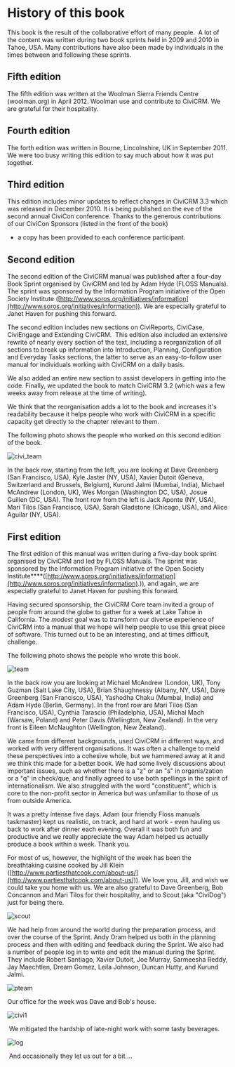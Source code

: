 History of this book
====================

This book is the result of the collaborative effort of many people.  A
lot of the content was written during two book sprints held in 2009 and
2010 in Tahoe, USA. Many contributions have also been made by
individuals in the times between and following these sprints.

Fifth edition
-------------

The fifth edition was written at the Woolman Sierra Friends Centre
(woolman.org) in April 2012. Woolman use and contribute to CiviCRM. We
are grateful for their hospitality.

Fourth edition 
---------------

The forth edition was written in Bourne, Lincolnshire, UK in September
2011. We were too busy writing this edition to say much about how it was
put together. 

Third edition
-------------

This edition includes minor updates to reflect changes in CiviCRM 3.3
which was released in December 2010. It is being published on the eve of
the second annual CiviCon conference. Thanks to the generous
contributions of our CiviCon Sponsors (listed in the front of the book)
- a copy has been provided to each conference participant.

Second edition
--------------

The second edition of the CiviCRM manual was published after a four-day
Book Sprint organised by CiviCRM and led by Adam Hyde (FLOSS Manuals).
The sprint was sponsored by the Information Program initiative of the
Open Society Institute
([http://www.soros.org/initiatives/information](http://www.soros.org/initiatives/information)).
We are especially grateful to Janet Haven for pushing this forward.

The second edition includes new sections on CiviReports, CiviCase,
CiviEngage and Extending CiviCRM.  This edition also included an
extensive rewrite of nearly every section of the text, including a
reorganization of all sections to break up information into
Introduction, Planning, Configuration and Everyday Tasks sections, the
latter to serve as an easy-to-follow user manual for individuals working
with CiviCRM on a daily basis.

We also added an entire new section to assist developers in getting into
the code. Finally, we updated the book to match CiviCRM 3.2 (which was a
few weeks away from release at the time of writing).

We think that the reorganisation adds a lot to the book and increases
it's readability because it helps people who work with CiviCRM in a
specific capacity get directly to the chapter relevant to them.

The following photo shows the people who worked on this second edition
of the book.

![civi_team](/images/CiviCRM_update-CiviCore-civi_team-en.jpg "civi_team")

In the back row, starting from the left, you are looking at Dave
Greenberg (San Francisco, USA), Kyle Jaster (NY, USA), Xavier Dutoit
(Geneva, Switzerland and Brussels, Belgium), Kurund Jalmi (Mumbai,
India), Michael McAndrew (London, UK), Wes Morgan (Washington DC, USA),
Josue Guillen (DC, USA). The front row from the left is Jack Aponte (NY,
USA), Mari Tilos (San Francisco, USA), Sarah Gladstone (Chicago, USA),
and Alice Aguilar (NY, USA).

First edition
-------------

The first edition of this manual was written during a five-day book
sprint organised by CiviCRM and led by FLOSS Manuals. The sprint was
sponsored by the Information Program initiative of the Open Society
Institute****([http://www.soros.org/initiatives/information](http://www.soros.org/initiatives/information).)),
and again, we are especially grateful to Janet Haven for pushing this
forward.

Having secured sponsorship, the CiviCRM Core team invited a group of
people from around the globe to gather for a week at Lake Tahoe in
California. The *modest* goal was to transform our diverse experience of
CiviCRM into a manual that we hope will help people to use this great
piece of software. This turned out to be an interesting, and at times
difficult, challenge.

The following photo shows the people who wrote this book. 
 
![team](/images/Blog-CiviCRM-team-en.png "team")

In the back row you are looking at Michael McAndrew (London, UK), Tony
Guzman (Salt Lake City, USA), Brian Shaughnessy (Albany, NY, USA), Dave
Greenberg (San Francisco, USA), Yashodha Chaku (Mumbai, India) and Adam
Hyde (Berlin, Germany). In the front row are Mari Tilos (San Francisco,
USA), Cynthia Tarascio (Philadelphia, USA), Michal Mach (Warsaw, Poland)
and Peter Davis (Wellington, New Zealand). In the very front is Eileen
McNaughton (Wellington, New Zealand).

We came from different backgrounds, used CiviCRM in different ways, and
worked with very different organisations. It was often a challenge to
meld these perspectives into a cohesive whole, but we hammered away at
it and we think this made for a better book. We had some lively
discussions about important issues, such as whether there is a "z" or an
"s" in organis/zation or a "q" in check/que, and finally agreed to use
both spellings in the spirit of internationalism. We also struggled with
the word "constituent", which is core to the non-profit sector in
America but was unfamiliar to those of us from outside America.

It was a pretty intense five days. Adam (our friendly Floss manuals
taskmaster) kept us realistic, on track, and hard at work - even hauling
us back to work after dinner each evening. Overall it was both fun and
productive and we really appreciate the way Adam helped us actually
produce a book within a week. Thank you.

For most of us, however, the highlight of the week has been the
breathtaking cuisine cooked by Jill Klein
([http://www.partiesthatcook.com/about-us/](http://www.partiesthatcook.com/about-us/)).
We love you, Jill, and wish we could take you home with us. We are also
grateful to Dave Greenberg, Bob Concannon and Mari Tilos for their
hospitality, and to Scout (aka "CiviDog") just for being there.

![scout](/images/CiviCRM-scout-en.jpg "scout")

We had help from around the world during the preparation process, and
over the course of the Sprint. Andy Oram helped us both in the planning
process and then with editing and feedback during the Sprint. We also
had a number of people log in to write and edit the manual during the
Sprint. They include Robert Santiago, Xavier Dutoit, Joe Murray,
Sarmeesha Reddy, Jay Maechtlen, Dream Gomez, Leila Johnson, Duncan
Hutty, and Kurund Jalmi.

![pteam](/images/Blog-CiviCRM-pteam-en.png "pteam")

Our office for the week was Dave and Bob's house.

![civi1](/images/Blog-CiviCRM-civi1-en.png "civi1")

 We mitigated the hardship of late-night work with some tasty beverages.

![log](/images/Blog-CiviCRM-log-en.png "log")

 And occasionally they let us out for a bit....
